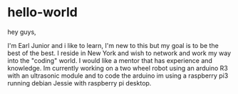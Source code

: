 # hello-world 

hey guys,

I'm Earl Junior and i like to learn, I'm new to this but my goal is to be the best of the best.
I reside in New York and wish to network and work my way into the "coding" world.
I would like a mentor that has experience and knowledge.
Im currently working on a two wheel robot using an arduino R3 with an ultrasonic module and to code the arduino im using a raspberry pi3 running debian Jessie with raspberry pi desktop.
